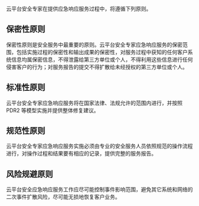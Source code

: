 云平台安全专家在提供应急响应服务过程中，将遵循下列原则。
## 保密性原则
保密性原则是安全服务中最重要的原则。云平台安全专家应急响应服务的保密范围，包括实施过程的保密性和输出成果的保密性，对服务过程中获知的任何客户系统信息均属保密信息，不得泄露给第三方单位或个人，不得利用这些信息进行任何侵害客户的行为；对服务报告的提交不得扩散给未经授权的第三方单位或个人。
##  标准性原则
云平台安全专家应急响应服务将在国家法律、法规允许的范围内进行，并按照 PDR2 等模型实施并提供整体修复建议。
## 规范性原则 
云平台安全专家应急响应服务实施必须由专业的安全服务人员依照规范的操作流程进行，对操作过程和结果要有相应的记录，提供完整的服务报告。
## 风险规避原则
云平台安全应急响应服务工作应尽可能控制事件影响范围，避免其它系统和网络的二次事件扩散风险，尽可能无损地恢复客户业务。